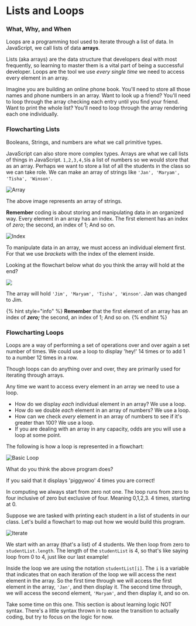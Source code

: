 # Lists and Loops

### What, Why, and When

Loops are a programming tool used to iterate through a list of data. In JavaScript, we call lists of data **arrays**.

Lists \(aka arrays\) are the data structure that developers deal with most frequently, so learning to master them is a vital part of being a successful developer. Loops are the tool we use _every single time_ we need to access every element in an array.

Imagine you are building an online phone book. You'll need to store all those names and phone numbers in an array. Want to look up a friend? You'll need to loop through the array checking each entry until you find your friend. Want to print the whole list? You'll need to loop through the array rendering each one individually.

### Flowcharting Lists

Booleans, Strings, and numbers are what we call primitive types.

JavaScript can also store more complex types. Arrays are what we call lists of things in JavaScript. `1,2,3,4,5`is a list of numbers so we would store that as an array. Perhaps we want to store a list of all the students in the class so we can take role. We can make an array of strings like `'Jan', 'Maryam', 'Tisha', 'Winson'`.

![Array](../../../.gitbook/assets/array.png)

The above image represents an array of strings.

**Remember** coding is about storing and manipulating data in an organized way. Every element in an array has an index. The first element has an index of _zero_; the second, an index of 1; And so on. 

![Index](../../../.gitbook/assets/index.png)

To manipulate data in an array, we must access an individual element first. For that we use _brackets_ with the index of the element inside.

Looking at the flowchart below what do you think the array will hold at the end?

![](../../../.gitbook/assets/arr-accessor.png)

The array will hold `'Jim', 'Maryam', 'Tisha', 'Winson'`. Jan was changed to Jim.

{% hint style="info" %}
**Remember** that the first element of an array has an index of _**zero;**_ the second, an index of 1; And so on.
{% endhint %}

### Flowcharting Loops

Loops are a way of performing a set of operations over and over again a set number of times. We could use a loop to display 'hey!' 14 times or to add 1 to a number 12 times in a row.

Though loops can do anything over and over, they are primarily used for iterating through arrays.

Any time we want to access every element in an array we need to use a loop. 

* How do we display _each_ individual element in an array? We use a loop. 
* How do we double _each_ element in an array of numbers? We use a loop. 
* How can we check _every_ element in an array of numbers to see if it's greater than 100? We use a loop. 
* If you are dealing with an array in any capacity, odds are you will use a loop at some point.

The following is how a loop is represented in a flowchart:

![Basic Loop](../../../.gitbook/assets/piggywoo.png)

What do you think the above program does? 

If you said that it displays 'piggywoo' 4 times you are correct!

In computing we always start from zero not one. The loop runs from zero to four inclusive of zero but exclusive of four. Meaning 0,1,2,3. 4 times, starting at 0.

Suppose we are tasked with printing each student in a list of students in our class. Let's build a flowchart to map out how we would build this program.

![Iterate](../../../.gitbook/assets/iterate.png)

We start with an array \(that's a list\) of 4 students. We then loop from zero to `studentList.length`. The length of the `studentList` is 4, so that's like saying loop from 0 to 4, just like our last example!

Inside the loop we are using the notation `studentList[i]`. The `i` is a variable that indicates that on each iteration of the loop we will access the next element in the array. So the first time through we will access the first element in the array, `'Jan'`, and then display it. The second time through, we will access the second element, `'Maryam'`, and then display it, and so on.

Take some time on this one. This section is about learning logic NOT syntax. There's a little syntax thrown in to ease the transition to actually coding, but try to focus on the logic for now.

